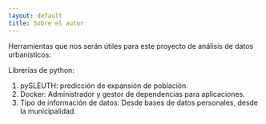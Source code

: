 ```yaml
---
layout: default
title: Sobre el autor
---
```


Herramientas que nos serán útiles para este proyecto de análisis de datos urbanísticos:

Librerías de python:

1. pySLEUTH: predicción de expansión de población.
2. Docker: Administrador y gestor de dependencias para aplicaciones.
3. Tipo de información de datos:  Desde bases de datos personales, desde la municipalidad.

